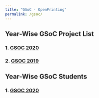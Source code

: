 ```yaml
---
title: "GSoC - OpenPrinting"
permalink: /gsoc/
---
```


## Year-Wise GSoC Project List

### 1. [GSOC 2020](/gsoc2020/)

### 2. [GSOC 2019](/gsoc2019/)

## Year-Wise GSoC Students

### 1. [GSOC 2020](/gsoc-2020-students/)